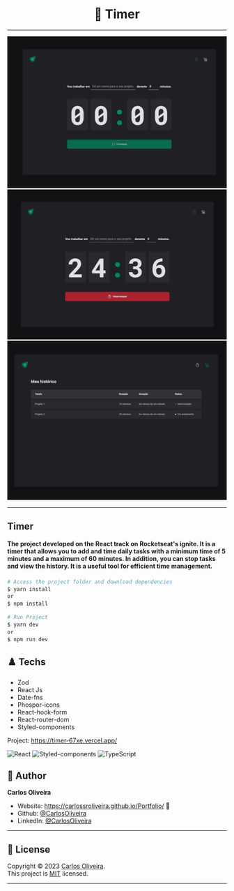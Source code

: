 <h1 align="center"> 🏴󠁧󠁢󠁥󠁮󠁧󠁿 Timer </h1>

---
![Alt text](image-2.png)
![Alt text](image-1.png)
![Alt text](image.png)

---
## Timer

#### The project developed on the React track on Rocketseat's ignite. It is a timer that allows you to add and time daily tasks with a minimum time of 5 minutes and a maximum of 60 minutes. In addition, you can stop tasks and view the history. It is a useful tool for efficient time management.


```bash
# Access the project folder and download dependencies
$ yarn install
or
$ npm install
```

```bash
# Run Project
$ yarn dev
or
$ npm run dev

```

## ♟️ Techs

- Zod
- React Js
- Date-fns
- Phospor-icons
- React-hook-form
- React-router-dom
- Styled-components


Project: https://timer-67xe.vercel.app/

![React](https://img.shields.io/badge/-React-black?style=flat-square&logo=React&logoColor=2F74C0)
![Styled-components](https://img.shields.io/badge/-Styled%20Components-pink?style=flat-square&logo=styled-components)
![TypeScript](https://img.shields.io/badge/-TypeScript-007ACC?style=flat-square&logo=TypeScript&logoColor=white)






## 👤 Author

**Carlos Oliveira**

- Website: https://carlossroliveira.github.io/Portfolio/ 🖤
- Github: [@CarlosOliveira](https://github.com/carlossroliveira)
- LinkedIn: [@CarlosOliveira](https://www.linkedin.com/in/carlos-oliveira-ab93941a1/)

---

## 📝 License

Copyright © 2023 [Carlos Oliveira](https://github.com/carlossroliveira).<br />
This project is [MIT](https://opensource.org/licenses/MIT) licensed.

---
